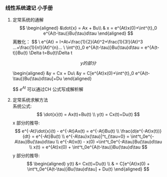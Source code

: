 <!--
 * @Author: Liu Weilong
 * @Date: 2021-02-04 07:35:18
 * @LastEditors: Liu Weilong
 * @LastEditTime: 2021-03-24 19:01:24
 * @Description: 
-->
### 线性系统速记 小手册
1. 定常系统的通解
   $$
   \begin{aligned}
    &\dot{x} = Ax + Bu\\
    & x = e^{At}x(0)+\int^{t}_0 e^{A(t-\tau)}Bu(\tau)d\tau
    \end{aligned}
   $$
   离散化：
   $$
    \\
    e^{At} = I+At+\frac{1}{2}(At)^2+\frac{1}{3!}(At)^3 ...+\frac{1}{n!}(At)^{n}...
   \\
   \int^{t}_0 e^{A(t-\tau)}Bu(\tau)d\tau = e^{A(t-t)}Bu(t) \Delta t=Bu(t)\Delta t

   $$
   y的部分
   $$


   \begin{aligned}
    &y = Cx + Du\\
    &y = C[e^{At}x(0)+\int^{t}_0 e^{A(t-\tau)}Bu(\tau)d\tau]+Du
    \end{aligned}
     
   $$
   $e^{At}$ 可以通过CH 公式写成解析解
2. 定常系统求解方法<br>
   系统公式:<br>
   $$
   \dot{x}(t) = Ax(t)+Bu(t)
   \\
   y(t) = Cx(t)+Du(t)
   $$
   x 部分的推导:<br>
   $$
   e^{-At}\dot{x}(t) - e^{-At}Ax(t) = e^{-At}Bu(t)
   \\
   \frac{d(e^{-At}x(t))}{dt} = e^{-At}Bu(t)
   \\
   e^{-A\tau}x(\tau)|^t_{\tau=0} = \int^t_0e^{-A\tau}Bu(\tau)d\tau
   \\
   e^{-At}x(t) - x(0) =\int^t_0e^{-A\tau}Bu(\tau)d\tau
   \\
   x(t) = e^{At}x(0) + \int^t_0e^{A(t-\tau)}Bu(\tau)d\tau
   $$
   y 部分的推导:<br>
   $$
      \begin{aligned}
      y(t) &= Cx(t)+Du(t)
      \\
      & = C[e^{At}x(0) + \int^t_0e^{A(t-\tau)}Bu(\tau)d\tau] + Du(t)
      \end{aligned}
   $$
